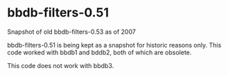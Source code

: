 # bbdb-filters-0.51


Snapshot of old bbdb-filters-0.53 as of 2007

bbdb-filters-0.51 is being kept as a snapshot for historic reasons only.
This code worked with bbdb1 and bddb2, both of which are obsolete.

This code does not work with bbdb3.

